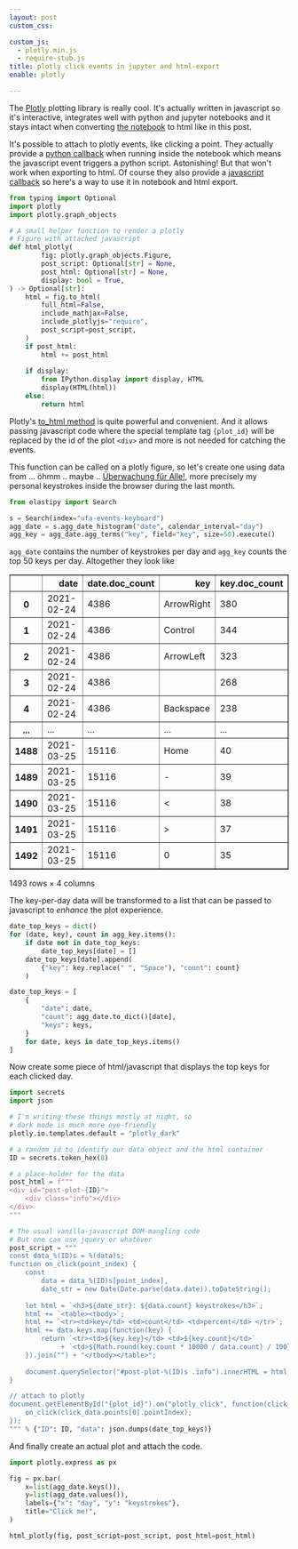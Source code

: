 ```yaml
---
layout: post
custom_css: 

custom_js: 
  - plotly.min.js
  - require-stub.js
title: plotly click events in jupyter and html-export
enable: plotly

---
```



The [Plotly](https://plotly.com) plotting library is really cool. It's actually written in javascript so it's interactive, integrates well with python and jupyter notebooks and it stays intact when converting [the notebook](https://github.com/defgsus/blog/blob/master/src/general/plotly-click-event.ipynb) to html like in this post.

It's possible to attach to plotly events, like clicking a point. They actually provide a [python callback](https://plotly.com/python/click-events/) when running inside the notebook which means the javascript event triggers a python script. Astonishing! But that won't work when exporting to html. Of course they also provide a [javascript callback](https://plotly.com/javascript/click-events/) so here's a way to use it in notebook and html export.


```python
from typing import Optional
import plotly
import plotly.graph_objects

# A small helper function to render a plotly
# Figure with attached javascript
def html_plotly(
        fig: plotly.graph_objects.Figure, 
        post_script: Optional[str] = None, 
        post_html: Optional[str] = None, 
        display: bool = True,
) -> Optional[str]:
    html = fig.to_html(
        full_html=False, 
        include_mathjax=False, 
        include_plotlyjs="require", 
        post_script=post_script,
    )
    if post_html:
        html += post_html
    
    if display:
        from IPython.display import display, HTML
        display(HTML(html))
    else:
        return html
```

Plotly's [to_html method](https://plotly.com/python-api-reference/generated/plotly.io.to_html.html) is quite powerful and convenient. And it allows passing javascript code where the special template tag `{plot_id}` will be replaced by the id of the plot `<div>` and more is not needed for catching the events.

This function can be called on a plotly figure, so let's create one using data from ... öhmm .. maybe .. [Überwachung für Alle!](https://github.com/defgsus/ufa), more precisely my personal keystrokes inside the browser during the last month.


```python
from elastipy import Search

s = Search(index="ufa-events-keyboard")
agg_date = s.agg_date_histogram("date", calendar_interval="day")
agg_key = agg_date.agg_terms("key", field="key", size=50).execute()
```

`agg_date` contains the number of keystrokes per day and `agg_key` counts the top 50 keys per day. Altogether they look like







<div>
<style scoped>
    .dataframe tbody tr th:only-of-type {
        vertical-align: middle;
    }

    .dataframe tbody tr th {
        vertical-align: top;
    }

    .dataframe thead th {
        text-align: right;
    }
</style>
<table border="1" class="dataframe">
  <thead>
    <tr style="text-align: right;">
      <th></th>
      <th>date</th>
      <th>date.doc_count</th>
      <th>key</th>
      <th>key.doc_count</th>
    </tr>
  </thead>
  <tbody>
    <tr>
      <th>0</th>
      <td>2021-02-24</td>
      <td>4386</td>
      <td>ArrowRight</td>
      <td>380</td>
    </tr>
    <tr>
      <th>1</th>
      <td>2021-02-24</td>
      <td>4386</td>
      <td>Control</td>
      <td>344</td>
    </tr>
    <tr>
      <th>2</th>
      <td>2021-02-24</td>
      <td>4386</td>
      <td>ArrowLeft</td>
      <td>323</td>
    </tr>
    <tr>
      <th>3</th>
      <td>2021-02-24</td>
      <td>4386</td>
      <td></td>
      <td>268</td>
    </tr>
    <tr>
      <th>4</th>
      <td>2021-02-24</td>
      <td>4386</td>
      <td>Backspace</td>
      <td>238</td>
    </tr>
    <tr>
      <th>...</th>
      <td>...</td>
      <td>...</td>
      <td>...</td>
      <td>...</td>
    </tr>
    <tr>
      <th>1488</th>
      <td>2021-03-25</td>
      <td>15116</td>
      <td>Home</td>
      <td>40</td>
    </tr>
    <tr>
      <th>1489</th>
      <td>2021-03-25</td>
      <td>15116</td>
      <td>-</td>
      <td>39</td>
    </tr>
    <tr>
      <th>1490</th>
      <td>2021-03-25</td>
      <td>15116</td>
      <td>&lt;</td>
      <td>38</td>
    </tr>
    <tr>
      <th>1491</th>
      <td>2021-03-25</td>
      <td>15116</td>
      <td>&gt;</td>
      <td>37</td>
    </tr>
    <tr>
      <th>1492</th>
      <td>2021-03-25</td>
      <td>15116</td>
      <td>0</td>
      <td>35</td>
    </tr>
  </tbody>
</table>
<p>1493 rows × 4 columns</p>
</div>



The key-per-day data will be transformed to a list that can be passed to javascript to *enhance* the plot experience.


```python
date_top_keys = dict()
for (date, key), count in agg_key.items():
    if date not in date_top_keys:
        date_top_keys[date] = []
    date_top_keys[date].append(
        {"key": key.replace(" ", "Space"), "count": count}
    )

date_top_keys = [
    {
        "date": date,
        "count": agg_date.to_dict()[date],
        "keys": keys,
    }
    for date, keys in date_top_keys.items()
]
```

Now create some piece of html/javascript that displays the top keys for each clicked day.


```python
import secrets
import json

# I'm writing these things mostly at night, so 
# dark mode is much more eye-friendly
plotly.io.templates.default = "plotly_dark"

# a random id to identify our data object and the html container 
ID = secrets.token_hex(8)

# a place-holder for the data
post_html = f"""
<div id="post-plot-{ID}">
    <div class="info"></div>
</div>
"""

# The usual vanilla-javascript DOM-mangling code 
# But one can use jquery or whatever
post_script = """
const data_%(ID)s = %(data)s;
function on_click(point_index) {
    const 
        data = data_%(ID)s[point_index],
        date_str = new Date(Date.parse(data.date)).toDateString();
    
    let html = `<h3>${date_str}: ${data.count} keystrokes</h3>`;
    html += `<table><tbody>`;
    html += `<tr><td>key</td> <td>count</td> <td>percent</td> </tr>`;
    html += data.keys.map(function(key) {
        return `<tr><td>${key.key}</td> <td>${key.count}</td>`
             + `<td>${Math.round(key.count * 10000 / data.count) / 100}%%</td> </tr>`;
    }).join("") + "</tbody></table>";
    
    document.querySelector("#post-plot-%(ID)s .info").innerHTML = html;
}

// attach to plotly
document.getElementById("{plot_id}").on("plotly_click", function(click_data) {
    on_click(click_data.points[0].pointIndex);
});
""" % {"ID": ID, "data": json.dumps(date_top_keys)}
```

And finally create an actual plot and attach the code.


```python
import plotly.express as px

fig = px.bar(
    x=list(agg_date.keys()),
    y=list(agg_date.values()),
    labels={"x": "day", "y": "keystrokes"},
    title="Click me!",
)

html_plotly(fig, post_script=post_script, post_html=post_html)
```


<div>                            <div id="b5ba122f-4a7f-46ee-9b1f-e6a8a8149ac7" class="plotly-graph-div" style="height:100%; width:100%;"></div>            <script type="text/javascript">                require(["plotly"], function(Plotly) {                    window.PLOTLYENV=window.PLOTLYENV || {};                                    if (document.getElementById("b5ba122f-4a7f-46ee-9b1f-e6a8a8149ac7")) {                    Plotly.newPlot(                        "b5ba122f-4a7f-46ee-9b1f-e6a8a8149ac7",                        [{"alignmentgroup": "True", "hovertemplate": "day=%{x}<br>keystrokes=%{y}<extra></extra>", "legendgroup": "", "marker": {"color": "#636efa"}, "name": "", "offsetgroup": "", "orientation": "v", "showlegend": false, "textposition": "auto", "type": "bar", "x": ["2021-02-24T00:00:00.000Z", "2021-02-25T00:00:00.000Z", "2021-02-26T00:00:00.000Z", "2021-02-27T00:00:00.000Z", "2021-02-28T00:00:00.000Z", "2021-03-01T00:00:00.000Z", "2021-03-02T00:00:00.000Z", "2021-03-03T00:00:00.000Z", "2021-03-04T00:00:00.000Z", "2021-03-05T00:00:00.000Z", "2021-03-06T00:00:00.000Z", "2021-03-07T00:00:00.000Z", "2021-03-08T00:00:00.000Z", "2021-03-09T00:00:00.000Z", "2021-03-10T00:00:00.000Z", "2021-03-11T00:00:00.000Z", "2021-03-12T00:00:00.000Z", "2021-03-13T00:00:00.000Z", "2021-03-14T00:00:00.000Z", "2021-03-15T00:00:00.000Z", "2021-03-16T00:00:00.000Z", "2021-03-17T00:00:00.000Z", "2021-03-18T00:00:00.000Z", "2021-03-19T00:00:00.000Z", "2021-03-20T00:00:00.000Z", "2021-03-21T00:00:00.000Z", "2021-03-22T00:00:00.000Z", "2021-03-23T00:00:00.000Z", "2021-03-24T00:00:00.000Z", "2021-03-25T00:00:00.000Z"], "xaxis": "x", "y": [4386, 1768, 5976, 17814, 11420, 12719, 26769, 10125, 12285, 16899, 7176, 19003, 6056, 1205, 10208, 10263, 262, 3436, 11593, 10063, 3526, 3757, 15810, 12765, 6660, 5140, 21173, 10160, 9440, 15116], "yaxis": "y"}],                        {"barmode": "relative", "legend": {"tracegroupgap": 0}, "template": {"data": {"bar": [{"error_x": {"color": "#f2f5fa"}, "error_y": {"color": "#f2f5fa"}, "marker": {"line": {"color": "rgb(17,17,17)", "width": 0.5}}, "type": "bar"}], "barpolar": [{"marker": {"line": {"color": "rgb(17,17,17)", "width": 0.5}}, "type": "barpolar"}], "carpet": [{"aaxis": {"endlinecolor": "#A2B1C6", "gridcolor": "#506784", "linecolor": "#506784", "minorgridcolor": "#506784", "startlinecolor": "#A2B1C6"}, "baxis": {"endlinecolor": "#A2B1C6", "gridcolor": "#506784", "linecolor": "#506784", "minorgridcolor": "#506784", "startlinecolor": "#A2B1C6"}, "type": "carpet"}], "choropleth": [{"colorbar": {"outlinewidth": 0, "ticks": ""}, "type": "choropleth"}], "contour": [{"colorbar": {"outlinewidth": 0, "ticks": ""}, "colorscale": [[0.0, "#0d0887"], [0.1111111111111111, "#46039f"], [0.2222222222222222, "#7201a8"], [0.3333333333333333, "#9c179e"], [0.4444444444444444, "#bd3786"], [0.5555555555555556, "#d8576b"], [0.6666666666666666, "#ed7953"], [0.7777777777777778, "#fb9f3a"], [0.8888888888888888, "#fdca26"], [1.0, "#f0f921"]], "type": "contour"}], "contourcarpet": [{"colorbar": {"outlinewidth": 0, "ticks": ""}, "type": "contourcarpet"}], "heatmap": [{"colorbar": {"outlinewidth": 0, "ticks": ""}, "colorscale": [[0.0, "#0d0887"], [0.1111111111111111, "#46039f"], [0.2222222222222222, "#7201a8"], [0.3333333333333333, "#9c179e"], [0.4444444444444444, "#bd3786"], [0.5555555555555556, "#d8576b"], [0.6666666666666666, "#ed7953"], [0.7777777777777778, "#fb9f3a"], [0.8888888888888888, "#fdca26"], [1.0, "#f0f921"]], "type": "heatmap"}], "heatmapgl": [{"colorbar": {"outlinewidth": 0, "ticks": ""}, "colorscale": [[0.0, "#0d0887"], [0.1111111111111111, "#46039f"], [0.2222222222222222, "#7201a8"], [0.3333333333333333, "#9c179e"], [0.4444444444444444, "#bd3786"], [0.5555555555555556, "#d8576b"], [0.6666666666666666, "#ed7953"], [0.7777777777777778, "#fb9f3a"], [0.8888888888888888, "#fdca26"], [1.0, "#f0f921"]], "type": "heatmapgl"}], "histogram": [{"marker": {"colorbar": {"outlinewidth": 0, "ticks": ""}}, "type": "histogram"}], "histogram2d": [{"colorbar": {"outlinewidth": 0, "ticks": ""}, "colorscale": [[0.0, "#0d0887"], [0.1111111111111111, "#46039f"], [0.2222222222222222, "#7201a8"], [0.3333333333333333, "#9c179e"], [0.4444444444444444, "#bd3786"], [0.5555555555555556, "#d8576b"], [0.6666666666666666, "#ed7953"], [0.7777777777777778, "#fb9f3a"], [0.8888888888888888, "#fdca26"], [1.0, "#f0f921"]], "type": "histogram2d"}], "histogram2dcontour": [{"colorbar": {"outlinewidth": 0, "ticks": ""}, "colorscale": [[0.0, "#0d0887"], [0.1111111111111111, "#46039f"], [0.2222222222222222, "#7201a8"], [0.3333333333333333, "#9c179e"], [0.4444444444444444, "#bd3786"], [0.5555555555555556, "#d8576b"], [0.6666666666666666, "#ed7953"], [0.7777777777777778, "#fb9f3a"], [0.8888888888888888, "#fdca26"], [1.0, "#f0f921"]], "type": "histogram2dcontour"}], "mesh3d": [{"colorbar": {"outlinewidth": 0, "ticks": ""}, "type": "mesh3d"}], "parcoords": [{"line": {"colorbar": {"outlinewidth": 0, "ticks": ""}}, "type": "parcoords"}], "pie": [{"automargin": true, "type": "pie"}], "scatter": [{"marker": {"line": {"color": "#283442"}}, "type": "scatter"}], "scatter3d": [{"line": {"colorbar": {"outlinewidth": 0, "ticks": ""}}, "marker": {"colorbar": {"outlinewidth": 0, "ticks": ""}}, "type": "scatter3d"}], "scattercarpet": [{"marker": {"colorbar": {"outlinewidth": 0, "ticks": ""}}, "type": "scattercarpet"}], "scattergeo": [{"marker": {"colorbar": {"outlinewidth": 0, "ticks": ""}}, "type": "scattergeo"}], "scattergl": [{"marker": {"line": {"color": "#283442"}}, "type": "scattergl"}], "scattermapbox": [{"marker": {"colorbar": {"outlinewidth": 0, "ticks": ""}}, "type": "scattermapbox"}], "scatterpolar": [{"marker": {"colorbar": {"outlinewidth": 0, "ticks": ""}}, "type": "scatterpolar"}], "scatterpolargl": [{"marker": {"colorbar": {"outlinewidth": 0, "ticks": ""}}, "type": "scatterpolargl"}], "scatterternary": [{"marker": {"colorbar": {"outlinewidth": 0, "ticks": ""}}, "type": "scatterternary"}], "surface": [{"colorbar": {"outlinewidth": 0, "ticks": ""}, "colorscale": [[0.0, "#0d0887"], [0.1111111111111111, "#46039f"], [0.2222222222222222, "#7201a8"], [0.3333333333333333, "#9c179e"], [0.4444444444444444, "#bd3786"], [0.5555555555555556, "#d8576b"], [0.6666666666666666, "#ed7953"], [0.7777777777777778, "#fb9f3a"], [0.8888888888888888, "#fdca26"], [1.0, "#f0f921"]], "type": "surface"}], "table": [{"cells": {"fill": {"color": "#506784"}, "line": {"color": "rgb(17,17,17)"}}, "header": {"fill": {"color": "#2a3f5f"}, "line": {"color": "rgb(17,17,17)"}}, "type": "table"}]}, "layout": {"annotationdefaults": {"arrowcolor": "#f2f5fa", "arrowhead": 0, "arrowwidth": 1}, "autotypenumbers": "strict", "coloraxis": {"colorbar": {"outlinewidth": 0, "ticks": ""}}, "colorscale": {"diverging": [[0, "#8e0152"], [0.1, "#c51b7d"], [0.2, "#de77ae"], [0.3, "#f1b6da"], [0.4, "#fde0ef"], [0.5, "#f7f7f7"], [0.6, "#e6f5d0"], [0.7, "#b8e186"], [0.8, "#7fbc41"], [0.9, "#4d9221"], [1, "#276419"]], "sequential": [[0.0, "#0d0887"], [0.1111111111111111, "#46039f"], [0.2222222222222222, "#7201a8"], [0.3333333333333333, "#9c179e"], [0.4444444444444444, "#bd3786"], [0.5555555555555556, "#d8576b"], [0.6666666666666666, "#ed7953"], [0.7777777777777778, "#fb9f3a"], [0.8888888888888888, "#fdca26"], [1.0, "#f0f921"]], "sequentialminus": [[0.0, "#0d0887"], [0.1111111111111111, "#46039f"], [0.2222222222222222, "#7201a8"], [0.3333333333333333, "#9c179e"], [0.4444444444444444, "#bd3786"], [0.5555555555555556, "#d8576b"], [0.6666666666666666, "#ed7953"], [0.7777777777777778, "#fb9f3a"], [0.8888888888888888, "#fdca26"], [1.0, "#f0f921"]]}, "colorway": ["#636efa", "#EF553B", "#00cc96", "#ab63fa", "#FFA15A", "#19d3f3", "#FF6692", "#B6E880", "#FF97FF", "#FECB52"], "font": {"color": "#f2f5fa"}, "geo": {"bgcolor": "rgb(17,17,17)", "lakecolor": "rgb(17,17,17)", "landcolor": "rgb(17,17,17)", "showlakes": true, "showland": true, "subunitcolor": "#506784"}, "hoverlabel": {"align": "left"}, "hovermode": "closest", "mapbox": {"style": "dark"}, "paper_bgcolor": "rgb(17,17,17)", "plot_bgcolor": "rgb(17,17,17)", "polar": {"angularaxis": {"gridcolor": "#506784", "linecolor": "#506784", "ticks": ""}, "bgcolor": "rgb(17,17,17)", "radialaxis": {"gridcolor": "#506784", "linecolor": "#506784", "ticks": ""}}, "scene": {"xaxis": {"backgroundcolor": "rgb(17,17,17)", "gridcolor": "#506784", "gridwidth": 2, "linecolor": "#506784", "showbackground": true, "ticks": "", "zerolinecolor": "#C8D4E3"}, "yaxis": {"backgroundcolor": "rgb(17,17,17)", "gridcolor": "#506784", "gridwidth": 2, "linecolor": "#506784", "showbackground": true, "ticks": "", "zerolinecolor": "#C8D4E3"}, "zaxis": {"backgroundcolor": "rgb(17,17,17)", "gridcolor": "#506784", "gridwidth": 2, "linecolor": "#506784", "showbackground": true, "ticks": "", "zerolinecolor": "#C8D4E3"}}, "shapedefaults": {"line": {"color": "#f2f5fa"}}, "sliderdefaults": {"bgcolor": "#C8D4E3", "bordercolor": "rgb(17,17,17)", "borderwidth": 1, "tickwidth": 0}, "ternary": {"aaxis": {"gridcolor": "#506784", "linecolor": "#506784", "ticks": ""}, "baxis": {"gridcolor": "#506784", "linecolor": "#506784", "ticks": ""}, "bgcolor": "rgb(17,17,17)", "caxis": {"gridcolor": "#506784", "linecolor": "#506784", "ticks": ""}}, "title": {"x": 0.05}, "updatemenudefaults": {"bgcolor": "#506784", "borderwidth": 0}, "xaxis": {"automargin": true, "gridcolor": "#283442", "linecolor": "#506784", "ticks": "", "title": {"standoff": 15}, "zerolinecolor": "#283442", "zerolinewidth": 2}, "yaxis": {"automargin": true, "gridcolor": "#283442", "linecolor": "#506784", "ticks": "", "title": {"standoff": 15}, "zerolinecolor": "#283442", "zerolinewidth": 2}}}, "title": {"text": "Click me!"}, "xaxis": {"anchor": "y", "domain": [0.0, 1.0], "title": {"text": "day"}}, "yaxis": {"anchor": "x", "domain": [0.0, 1.0], "title": {"text": "keystrokes"}}},                        {"responsive": true}                    ).then(function(){

const data_448e46bdd9a6655c = [{"date": "2021-02-24T00:00:00.000Z", "count": 4386, "keys": [{"key": "ArrowRight", "count": 380}, {"key": "Control", "count": 344}, {"key": "ArrowLeft", "count": 323}, {"key": "Space", "count": 268}, {"key": "Backspace", "count": 238}, {"key": "e", "count": 212}, {"key": "Shift", "count": 211}, {"key": "ArrowUp", "count": 146}, {"key": "t", "count": 145}, {"key": "Enter", "count": 143}, {"key": "ArrowDown", "count": 140}, {"key": "a", "count": 132}, {"key": "o", "count": 126}, {"key": "i", "count": 116}, {"key": "s", "count": 116}, {"key": "n", "count": 105}, {"key": "r", "count": 100}, {"key": "d", "count": 91}, {"key": "l", "count": 67}, {"key": "c", "count": 65}, {"key": "g", "count": 59}, {"key": ".", "count": 56}, {"key": "h", "count": 54}, {"key": "f", "count": 49}, {"key": "u", "count": 49}, {"key": "y", "count": 48}, {"key": "m", "count": 47}, {"key": "b", "count": 41}, {"key": "k", "count": 37}, {"key": "p", "count": 37}, {"key": "(", "count": 33}, {"key": "0", "count": 30}, {"key": "v", "count": 30}, {"key": "=", "count": 26}, {"key": ",", "count": 24}, {"key": "\"", "count": 23}, {"key": "Home", "count": 22}, {"key": "w", "count": 22}, {"key": "AltGraph", "count": 20}, {"key": ")", "count": 19}, {"key": "#", "count": 16}, {"key": "x", "count": 15}, {"key": "Alt", "count": 14}, {"key": "End", "count": 12}, {"key": "[", "count": 10}, {"key": "1", "count": 9}, {"key": "_", "count": 9}, {"key": "Escape", "count": 8}, {"key": "`", "count": 8}, {"key": "z", "count": 8}]}, {"date": "2021-02-25T00:00:00.000Z", "count": 1768, "keys": [{"key": "Control", "count": 137}, {"key": "Backspace", "count": 130}, {"key": "ArrowRight", "count": 117}, {"key": "ArrowLeft", "count": 97}, {"key": "Shift", "count": 84}, {"key": "e", "count": 76}, {"key": "Space", "count": 69}, {"key": "Enter", "count": 68}, {"key": "a", "count": 61}, {"key": "Alt", "count": 54}, {"key": "s", "count": 52}, {"key": "t", "count": 49}, {"key": "o", "count": 42}, {"key": "r", "count": 42}, {"key": "ArrowUp", "count": 41}, {"key": "c", "count": 38}, {"key": "ArrowDown", "count": 36}, {"key": "n", "count": 33}, {"key": "i", "count": 32}, {"key": "Tab", "count": 31}, {"key": "u", "count": 31}, {"key": "d", "count": 28}, {"key": "h", "count": 28}, {"key": "F5", "count": 27}, {"key": "l", "count": 26}, {"key": ".", "count": 24}, {"key": "g", "count": 23}, {"key": "b", "count": 21}, {"key": "f", "count": 20}, {"key": "p", "count": 18}, {"key": "m", "count": 17}, {"key": "\"", "count": 15}, {"key": "v", "count": 12}, {"key": "-", "count": 10}, {"key": "w", "count": 9}, {"key": "x", "count": 9}, {"key": "#", "count": 8}, {"key": ",", "count": 8}, {"key": "y", "count": 8}, {"key": "(", "count": 7}, {"key": "=", "count": 7}, {"key": "Home", "count": 7}, {"key": "+", "count": 6}, {"key": "/", "count": 6}, {"key": "0", "count": 6}, {"key": "1", "count": 5}, {"key": "5", "count": 5}, {"key": ":", "count": 5}, {"key": "Process", "count": 5}, {"key": "k", "count": 5}]}, {"date": "2021-02-26T00:00:00.000Z", "count": 5976, "keys": [{"key": "ArrowRight", "count": 517}, {"key": "Control", "count": 512}, {"key": "ArrowLeft", "count": 400}, {"key": "Shift", "count": 375}, {"key": "Backspace", "count": 305}, {"key": "e", "count": 297}, {"key": "Space", "count": 291}, {"key": "t", "count": 216}, {"key": "s", "count": 213}, {"key": "Enter", "count": 212}, {"key": "n", "count": 207}, {"key": "a", "count": 177}, {"key": "i", "count": 170}, {"key": "r", "count": 155}, {"key": "o", "count": 135}, {"key": "ArrowUp", "count": 117}, {"key": "d", "count": 109}, {"key": "ArrowDown", "count": 108}, {"key": "c", "count": 103}, {"key": "l", "count": 94}, {"key": "u", "count": 76}, {"key": "m", "count": 75}, {"key": "h", "count": 70}, {"key": "b", "count": 63}, {"key": "p", "count": 58}, {"key": ".", "count": 56}, {"key": "v", "count": 56}, {"key": "Alt", "count": 52}, {"key": "(", "count": 49}, {"key": "\"", "count": 45}, {"key": "f", "count": 45}, {"key": "g", "count": 41}, {"key": "AltGraph", "count": 31}, {"key": "k", "count": 30}, {"key": "x", "count": 27}, {"key": ")", "count": 24}, {"key": "w", "count": 24}, {"key": "Home", "count": 23}, {"key": ",", "count": 21}, {"key": ":", "count": 20}, {"key": "_", "count": 19}, {"key": "y", "count": 17}, {"key": "[", "count": 15}, {"key": "=", "count": 14}, {"key": "2", "count": 13}, {"key": "-", "count": 12}, {"key": "A", "count": 12}, {"key": "Tab", "count": 12}, {"key": "Process", "count": 11}, {"key": "#", "count": 10}]}, {"date": "2021-02-27T00:00:00.000Z", "count": 17814, "keys": [{"key": "ArrowRight", "count": 1690}, {"key": "Shift", "count": 1569}, {"key": "ArrowLeft", "count": 1298}, {"key": "Control", "count": 1115}, {"key": "ArrowDown", "count": 944}, {"key": "ArrowUp", "count": 861}, {"key": "Backspace", "count": 857}, {"key": "Enter", "count": 809}, {"key": "e", "count": 680}, {"key": "t", "count": 591}, {"key": "Space", "count": 518}, {"key": "s", "count": 480}, {"key": "a", "count": 464}, {"key": "r", "count": 457}, {"key": "i", "count": 424}, {"key": "m", "count": 293}, {"key": "n", "count": 245}, {"key": "d", "count": 241}, {"key": "o", "count": 239}, {"key": "c", "count": 231}, {"key": "l", "count": 221}, {"key": "g", "count": 206}, {"key": "(", "count": 203}, {"key": "p", "count": 196}, {"key": "\"", "count": 192}, {"key": ".", "count": 183}, {"key": "_", "count": 181}, {"key": "=", "count": 179}, {"key": "f", "count": 166}, {"key": ",", "count": 163}, {"key": "u", "count": 139}, {"key": "v", "count": 130}, {"key": "y", "count": 126}, {"key": "h", "count": 119}, {"key": ")", "count": 106}, {"key": "x", "count": 104}, {"key": "Home", "count": 95}, {"key": "AltGraph", "count": 89}, {"key": "End", "count": 87}, {"key": "Tab", "count": 83}, {"key": "#", "count": 82}, {"key": "0", "count": 68}, {"key": "b", "count": 62}, {"key": ":", "count": 60}, {"key": "Alt", "count": 48}, {"key": "k", "count": 42}, {"key": "1", "count": 37}, {"key": "[", "count": 37}, {"key": "z", "count": 33}, {"key": "Escape", "count": 32}]}, {"date": "2021-02-28T00:00:00.000Z", "count": 11420, "keys": [{"key": "Shift", "count": 1073}, {"key": "ArrowRight", "count": 1057}, {"key": "Control", "count": 761}, {"key": "ArrowLeft", "count": 749}, {"key": "Backspace", "count": 628}, {"key": "Enter", "count": 492}, {"key": "ArrowDown", "count": 443}, {"key": "e", "count": 429}, {"key": "t", "count": 383}, {"key": "ArrowUp", "count": 362}, {"key": "Space", "count": 339}, {"key": "s", "count": 301}, {"key": "r", "count": 282}, {"key": "a", "count": 277}, {"key": "i", "count": 238}, {"key": "o", "count": 228}, {"key": "d", "count": 221}, {"key": "l", "count": 203}, {"key": "c", "count": 193}, {"key": "\"", "count": 179}, {"key": "n", "count": 157}, {"key": "u", "count": 141}, {"key": ".", "count": 130}, {"key": "m", "count": 129}, {"key": "_", "count": 126}, {"key": "(", "count": 121}, {"key": ",", "count": 118}, {"key": "p", "count": 105}, {"key": "f", "count": 97}, {"key": "h", "count": 97}, {"key": "g", "count": 89}, {"key": "v", "count": 85}, {"key": "=", "count": 74}, {"key": "y", "count": 68}, {"key": "Tab", "count": 67}, {"key": ")", "count": 66}, {"key": "x", "count": 66}, {"key": "Alt", "count": 62}, {"key": "AltGraph", "count": 57}, {"key": "b", "count": 49}, {"key": ":", "count": 47}, {"key": "z", "count": 47}, {"key": "Home", "count": 42}, {"key": "w", "count": 42}, {"key": "End", "count": 36}, {"key": "k", "count": 36}, {"key": "0", "count": 35}, {"key": "#", "count": 31}, {"key": "Escape", "count": 24}, {"key": "[", "count": 23}]}, {"date": "2021-03-01T00:00:00.000Z", "count": 12719, "keys": [{"key": "ArrowRight", "count": 1144}, {"key": "Shift", "count": 1009}, {"key": "Backspace", "count": 915}, {"key": "Control", "count": 865}, {"key": "ArrowLeft", "count": 777}, {"key": "Space", "count": 557}, {"key": "e", "count": 541}, {"key": "Enter", "count": 534}, {"key": "t", "count": 409}, {"key": "ArrowUp", "count": 361}, {"key": "ArrowDown", "count": 353}, {"key": "a", "count": 343}, {"key": "r", "count": 316}, {"key": "o", "count": 310}, {"key": "i", "count": 286}, {"key": "s", "count": 283}, {"key": "n", "count": 239}, {"key": "c", "count": 216}, {"key": "l", "count": 214}, {"key": "d", "count": 198}, {"key": "Alt", "count": 179}, {"key": "m", "count": 160}, {"key": "h", "count": 158}, {"key": "p", "count": 151}, {"key": "u", "count": 119}, {"key": "g", "count": 116}, {"key": ".", "count": 113}, {"key": "f", "count": 111}, {"key": "0", "count": 103}, {"key": "\"", "count": 101}, {"key": "y", "count": 101}, {"key": "_", "count": 98}, {"key": "(", "count": 88}, {"key": ",", "count": 82}, {"key": "v", "count": 82}, {"key": "=", "count": 77}, {"key": "b", "count": 65}, {"key": "1", "count": 58}, {"key": "#", "count": 56}, {"key": "k", "count": 55}, {"key": ":", "count": 54}, {"key": ")", "count": 47}, {"key": "w", "count": 45}, {"key": "x", "count": 44}, {"key": "Tab", "count": 40}, {"key": "AltGraph", "count": 39}, {"key": "-", "count": 33}, {"key": "2", "count": 32}, {"key": "Escape", "count": 29}, {"key": "5", "count": 28}]}, {"date": "2021-03-02T00:00:00.000Z", "count": 26769, "keys": [{"key": "ArrowRight", "count": 2419}, {"key": "Shift", "count": 1851}, {"key": "Control", "count": 1711}, {"key": "Space", "count": 1677}, {"key": "Backspace", "count": 1633}, {"key": "ArrowLeft", "count": 1547}, {"key": "e", "count": 1296}, {"key": "t", "count": 1061}, {"key": "a", "count": 842}, {"key": "r", "count": 763}, {"key": "Enter", "count": 754}, {"key": "s", "count": 727}, {"key": "i", "count": 695}, {"key": "o", "count": 647}, {"key": "ArrowDown", "count": 562}, {"key": "n", "count": 529}, {"key": "ArrowUp", "count": 520}, {"key": "c", "count": 508}, {"key": "u", "count": 465}, {"key": "l", "count": 458}, {"key": "h", "count": 431}, {"key": "d", "count": 414}, {"key": "m", "count": 396}, {"key": "p", "count": 300}, {"key": ".", "count": 276}, {"key": "g", "count": 226}, {"key": "y", "count": 218}, {"key": "v", "count": 217}, {"key": "f", "count": 201}, {"key": "\"", "count": 200}, {"key": "(", "count": 164}, {"key": "b", "count": 154}, {"key": "w", "count": 151}, {"key": ",", "count": 147}, {"key": "Home", "count": 132}, {"key": "AltGraph", "count": 131}, {"key": "Alt", "count": 128}, {"key": "k", "count": 121}, {"key": "0", "count": 116}, {"key": ")", "count": 106}, {"key": "End", "count": 103}, {"key": "#", "count": 99}, {"key": "_", "count": 95}, {"key": "=", "count": 79}, {"key": "Tab", "count": 75}, {"key": "Escape", "count": 70}, {"key": "x", "count": 69}, {"key": "T", "count": 67}, {"key": "*", "count": 63}, {"key": "2", "count": 63}]}, {"date": "2021-03-03T00:00:00.000Z", "count": 10125, "keys": [{"key": "ArrowRight", "count": 1033}, {"key": "Shift", "count": 787}, {"key": "Backspace", "count": 675}, {"key": "Control", "count": 610}, {"key": "ArrowLeft", "count": 598}, {"key": "ArrowUp", "count": 449}, {"key": "ArrowDown", "count": 445}, {"key": "e", "count": 440}, {"key": "Enter", "count": 413}, {"key": "r", "count": 309}, {"key": "Space", "count": 304}, {"key": "t", "count": 255}, {"key": "s", "count": 247}, {"key": "a", "count": 234}, {"key": "i", "count": 223}, {"key": "l", "count": 201}, {"key": "o", "count": 179}, {"key": "d", "count": 165}, {"key": "n", "count": 159}, {"key": "f", "count": 142}, {"key": "\"", "count": 128}, {"key": "p", "count": 119}, {"key": "(", "count": 111}, {"key": "AltGraph", "count": 108}, {"key": "u", "count": 103}, {"key": ".", "count": 100}, {"key": "g", "count": 98}, {"key": "c", "count": 96}, {"key": "v", "count": 80}, {"key": "m", "count": 79}, {"key": ",", "count": 77}, {"key": "h", "count": 76}, {"key": "[", "count": 70}, {"key": ":", "count": 66}, {"key": "Home", "count": 63}, {"key": "_", "count": 57}, {"key": "=", "count": 56}, {"key": "0", "count": 55}, {"key": "y", "count": 54}, {"key": "w", "count": 50}, {"key": ")", "count": 49}, {"key": "Alt", "count": 49}, {"key": "b", "count": 48}, {"key": "k", "count": 42}, {"key": "Tab", "count": 36}, {"key": "1", "count": 28}, {"key": "z", "count": 28}, {"key": "2", "count": 23}, {"key": "]", "count": 22}, {"key": "#", "count": 21}]}, {"date": "2021-03-04T00:00:00.000Z", "count": 12285, "keys": [{"key": "ArrowRight", "count": 1155}, {"key": "Control", "count": 928}, {"key": "ArrowLeft", "count": 798}, {"key": "Shift", "count": 770}, {"key": "Backspace", "count": 749}, {"key": "Space", "count": 642}, {"key": "e", "count": 596}, {"key": "ArrowDown", "count": 588}, {"key": "ArrowUp", "count": 577}, {"key": "t", "count": 377}, {"key": "Enter", "count": 345}, {"key": "s", "count": 335}, {"key": "o", "count": 295}, {"key": "a", "count": 294}, {"key": "r", "count": 287}, {"key": "i", "count": 285}, {"key": "n", "count": 255}, {"key": "c", "count": 206}, {"key": "v", "count": 161}, {"key": "l", "count": 158}, {"key": "h", "count": 149}, {"key": "d", "count": 140}, {"key": "m", "count": 127}, {"key": "\"", "count": 117}, {"key": "f", "count": 115}, {"key": "u", "count": 107}, {"key": "p", "count": 94}, {"key": "g", "count": 93}, {"key": "AltGraph", "count": 80}, {"key": "y", "count": 79}, {"key": ".", "count": 77}, {"key": "b", "count": 77}, {"key": "Home", "count": 74}, {"key": "w", "count": 70}, {"key": ",", "count": 69}, {"key": "(", "count": 64}, {"key": ":", "count": 61}, {"key": "Alt", "count": 55}, {"key": "[", "count": 50}, {"key": "End", "count": 45}, {"key": "k", "count": 44}, {"key": "z", "count": 41}, {"key": "_", "count": 38}, {"key": "=", "count": 37}, {"key": "x", "count": 35}, {"key": "q", "count": 32}, {"key": "0", "count": 31}, {"key": ")", "count": 29}, {"key": "S", "count": 27}, {"key": "1", "count": 23}]}, {"date": "2021-03-05T00:00:00.000Z", "count": 16899, "keys": [{"key": "ArrowRight", "count": 1382}, {"key": "Backspace", "count": 1160}, {"key": "Control", "count": 1121}, {"key": "Space", "count": 1112}, {"key": "Shift", "count": 1058}, {"key": "ArrowLeft", "count": 957}, {"key": "e", "count": 788}, {"key": "t", "count": 612}, {"key": "Enter", "count": 566}, {"key": "ArrowDown", "count": 545}, {"key": "a", "count": 518}, {"key": "s", "count": 514}, {"key": "i", "count": 498}, {"key": "ArrowUp", "count": 483}, {"key": "o", "count": 466}, {"key": "n", "count": 409}, {"key": "r", "count": 390}, {"key": "l", "count": 316}, {"key": "c", "count": 296}, {"key": "h", "count": 287}, {"key": "d", "count": 269}, {"key": "u", "count": 178}, {"key": "p", "count": 169}, {"key": "v", "count": 165}, {"key": "g", "count": 142}, {"key": "m", "count": 138}, {"key": "w", "count": 138}, {"key": "b", "count": 137}, {"key": ".", "count": 126}, {"key": "Alt", "count": 114}, {"key": "f", "count": 112}, {"key": "y", "count": 100}, {"key": "\"", "count": 92}, {"key": ",", "count": 85}, {"key": "AltGraph", "count": 81}, {"key": "(", "count": 71}, {"key": "Home", "count": 64}, {"key": "x", "count": 54}, {"key": "z", "count": 53}, {"key": "k", "count": 50}, {"key": ")", "count": 48}, {"key": "*", "count": 48}, {"key": "End", "count": 46}, {"key": "[", "count": 46}, {"key": "1", "count": 45}, {"key": "=", "count": 44}, {"key": "-", "count": 40}, {"key": "2", "count": 38}, {"key": "#", "count": 34}, {"key": "'", "count": 32}]}, {"date": "2021-03-06T00:00:00.000Z", "count": 7176, "keys": [{"key": "ArrowRight", "count": 634}, {"key": "Shift", "count": 615}, {"key": "Backspace", "count": 417}, {"key": "Control", "count": 375}, {"key": "ArrowLeft", "count": 360}, {"key": "Space", "count": 302}, {"key": "e", "count": 302}, {"key": "ArrowDown", "count": 291}, {"key": "Enter", "count": 287}, {"key": "ArrowUp", "count": 282}, {"key": "t", "count": 231}, {"key": "o", "count": 198}, {"key": "i", "count": 191}, {"key": "n", "count": 183}, {"key": "s", "count": 179}, {"key": "a", "count": 163}, {"key": "r", "count": 157}, {"key": "c", "count": 115}, {"key": "d", "count": 98}, {"key": "\"", "count": 94}, {"key": "u", "count": 84}, {"key": "p", "count": 80}, {"key": "(", "count": 79}, {"key": "f", "count": 79}, {"key": "l", "count": 79}, {"key": "AltGraph", "count": 73}, {"key": "_", "count": 70}, {"key": "m", "count": 69}, {"key": "=", "count": 68}, {"key": "h", "count": 65}, {"key": "Alt", "count": 63}, {"key": "[", "count": 60}, {"key": ".", "count": 58}, {"key": "v", "count": 55}, {"key": ",", "count": 52}, {"key": ":", "count": 47}, {"key": "0", "count": 45}, {"key": "Home", "count": 44}, {"key": "g", "count": 41}, {"key": "y", "count": 37}, {"key": ")", "count": 35}, {"key": "End", "count": 35}, {"key": "x", "count": 35}, {"key": "Tab", "count": 32}, {"key": "k", "count": 30}, {"key": "+", "count": 28}, {"key": "z", "count": 27}, {"key": "1", "count": 25}, {"key": "b", "count": 22}, {"key": "#", "count": 19}]}, {"date": "2021-03-07T00:00:00.000Z", "count": 19003, "keys": [{"key": "ArrowRight", "count": 1657}, {"key": "Control", "count": 1281}, {"key": "Shift", "count": 1258}, {"key": "Backspace", "count": 1144}, {"key": "ArrowLeft", "count": 1110}, {"key": "ArrowDown", "count": 881}, {"key": "Space", "count": 840}, {"key": "e", "count": 772}, {"key": "Enter", "count": 742}, {"key": "ArrowUp", "count": 686}, {"key": "t", "count": 610}, {"key": "s", "count": 562}, {"key": "o", "count": 542}, {"key": "i", "count": 517}, {"key": "r", "count": 496}, {"key": "n", "count": 470}, {"key": "a", "count": 429}, {"key": "d", "count": 315}, {"key": "c", "count": 313}, {"key": "h", "count": 293}, {"key": "l", "count": 291}, {"key": "p", "count": 199}, {"key": "m", "count": 195}, {"key": "v", "count": 193}, {"key": ".", "count": 174}, {"key": "AltGraph", "count": 172}, {"key": "u", "count": 169}, {"key": "f", "count": 168}, {"key": "(", "count": 162}, {"key": "\"", "count": 136}, {"key": "g", "count": 135}, {"key": "Alt", "count": 118}, {"key": "Home", "count": 118}, {"key": "b", "count": 115}, {"key": ",", "count": 103}, {"key": "[", "count": 100}, {"key": "=", "count": 96}, {"key": "_", "count": 94}, {"key": ")", "count": 89}, {"key": "End", "count": 82}, {"key": "y", "count": 80}, {"key": ":", "count": 77}, {"key": "x", "count": 74}, {"key": "*", "count": 73}, {"key": "0", "count": 73}, {"key": "1", "count": 64}, {"key": "w", "count": 55}, {"key": "z", "count": 49}, {"key": "k", "count": 46}, {"key": "Tab", "count": 44}]}, {"date": "2021-03-08T00:00:00.000Z", "count": 6056, "keys": [{"key": "Shift", "count": 478}, {"key": "ArrowRight", "count": 452}, {"key": "Control", "count": 368}, {"key": "Backspace", "count": 324}, {"key": "Enter", "count": 278}, {"key": "ArrowLeft", "count": 257}, {"key": "ArrowUp", "count": 243}, {"key": "ArrowDown", "count": 242}, {"key": "r", "count": 240}, {"key": "e", "count": 225}, {"key": "Space", "count": 223}, {"key": "s", "count": 211}, {"key": "t", "count": 211}, {"key": "i", "count": 188}, {"key": "o", "count": 145}, {"key": "a", "count": 139}, {"key": "n", "count": 110}, {"key": "l", "count": 104}, {"key": "d", "count": 103}, {"key": "h", "count": 100}, {"key": "Alt", "count": 87}, {"key": "AltGraph", "count": 82}, {"key": ".", "count": 79}, {"key": "p", "count": 79}, {"key": "\"", "count": 75}, {"key": "c", "count": 66}, {"key": "(", "count": 65}, {"key": "u", "count": 57}, {"key": "f", "count": 56}, {"key": "m", "count": 55}, {"key": "[", "count": 50}, {"key": "_", "count": 50}, {"key": "=", "count": 41}, {"key": ":", "count": 39}, {"key": "v", "count": 37}, {"key": "Home", "count": 36}, {"key": "End", "count": 33}, {"key": "w", "count": 30}, {"key": ")", "count": 29}, {"key": "g", "count": 29}, {"key": "0", "count": 28}, {"key": "z", "count": 28}, {"key": ",", "count": 25}, {"key": "y", "count": 25}, {"key": "q", "count": 23}, {"key": "x", "count": 22}, {"key": "k", "count": 20}, {"key": "Tab", "count": 14}, {"key": "-", "count": 13}, {"key": "/", "count": 13}]}, {"date": "2021-03-09T00:00:00.000Z", "count": 1205, "keys": [{"key": "Alt", "count": 128}, {"key": "Control", "count": 93}, {"key": "0", "count": 77}, {"key": "Shift", "count": 76}, {"key": "Backspace", "count": 64}, {"key": "ArrowRight", "count": 51}, {"key": "F5", "count": 46}, {"key": "Tab", "count": 45}, {"key": "Space", "count": 42}, {"key": "ArrowLeft", "count": 41}, {"key": "Enter", "count": 35}, {"key": "e", "count": 30}, {"key": "r", "count": 28}, {"key": "a", "count": 25}, {"key": "1", "count": 24}, {"key": "+", "count": 23}, {"key": ":", "count": 21}, {"key": "c", "count": 18}, {"key": "o", "count": 18}, {"key": "\"", "count": 16}, {"key": "2", "count": 15}, {"key": "h", "count": 15}, {"key": "-", "count": 14}, {"key": "i", "count": 13}, {"key": "n", "count": 13}, {"key": "d", "count": 12}, {"key": "t", "count": 12}, {"key": "s", "count": 11}, {"key": ".", "count": 10}, {"key": "AltGraph", "count": 10}, {"key": "z", "count": 9}, {"key": "u", "count": 8}, {"key": "l", "count": 7}, {"key": "3", "count": 6}, {"key": "k", "count": 6}, {"key": "m", "count": 6}, {"key": "v", "count": 6}, {"key": "ArrowUp", "count": 5}, {"key": "b", "count": 5}, {"key": "p", "count": 5}, {"key": "/", "count": 4}, {"key": "f", "count": 4}, {"key": "g", "count": 4}, {"key": "w", "count": 4}, {"key": "y", "count": 4}, {"key": "#", "count": 3}, {"key": ",", "count": 3}, {"key": "5", "count": 3}, {"key": "=", "count": 3}, {"key": "ArrowDown", "count": 3}]}, {"date": "2021-03-10T00:00:00.000Z", "count": 10208, "keys": [{"key": "ArrowRight", "count": 842}, {"key": "Shift", "count": 828}, {"key": "Control", "count": 639}, {"key": "ArrowLeft", "count": 618}, {"key": "Backspace", "count": 608}, {"key": "ArrowDown", "count": 495}, {"key": "ArrowUp", "count": 457}, {"key": "Enter", "count": 420}, {"key": "Space", "count": 377}, {"key": "e", "count": 373}, {"key": "t", "count": 291}, {"key": "a", "count": 261}, {"key": "s", "count": 257}, {"key": "r", "count": 256}, {"key": "o", "count": 243}, {"key": "i", "count": 223}, {"key": "n", "count": 195}, {"key": "l", "count": 189}, {"key": "d", "count": 155}, {"key": "c", "count": 143}, {"key": "p", "count": 130}, {"key": "m", "count": 122}, {"key": "_", "count": 113}, {"key": "\"", "count": 106}, {"key": "v", "count": 104}, {"key": "(", "count": 94}, {"key": "f", "count": 92}, {"key": "x", "count": 92}, {"key": "h", "count": 85}, {"key": "Alt", "count": 81}, {"key": "=", "count": 75}, {"key": "End", "count": 74}, {"key": "AltGraph", "count": 71}, {"key": "b", "count": 70}, {"key": "y", "count": 70}, {"key": ",", "count": 68}, {"key": "u", "count": 66}, {"key": ":", "count": 65}, {"key": "g", "count": 64}, {"key": ".", "count": 59}, {"key": "0", "count": 56}, {"key": "Home", "count": 51}, {"key": "[", "count": 38}, {"key": "#", "count": 32}, {"key": "1", "count": 28}, {"key": "w", "count": 25}, {"key": "Tab", "count": 24}, {"key": "/", "count": 23}, {"key": ")", "count": 22}, {"key": "{", "count": 19}]}, {"date": "2021-03-11T00:00:00.000Z", "count": 10263, "keys": [{"key": "ArrowRight", "count": 978}, {"key": "Control", "count": 948}, {"key": "Shift", "count": 768}, {"key": "ArrowLeft", "count": 650}, {"key": "Enter", "count": 538}, {"key": "Backspace", "count": 536}, {"key": "e", "count": 366}, {"key": "ArrowDown", "count": 344}, {"key": "ArrowUp", "count": 291}, {"key": "i", "count": 284}, {"key": "o", "count": 267}, {"key": "t", "count": 266}, {"key": "Space", "count": 264}, {"key": "s", "count": 263}, {"key": "r", "count": 247}, {"key": "a", "count": 232}, {"key": "n", "count": 215}, {"key": "c", "count": 192}, {"key": "d", "count": 164}, {"key": "l", "count": 131}, {"key": "m", "count": 131}, {"key": "u", "count": 114}, {"key": "p", "count": 108}, {"key": "f", "count": 106}, {"key": "v", "count": 104}, {"key": "Alt", "count": 96}, {"key": "\"", "count": 95}, {"key": ".", "count": 87}, {"key": "h", "count": 86}, {"key": "AltGraph", "count": 73}, {"key": "g", "count": 72}, {"key": "b", "count": 71}, {"key": "(", "count": 63}, {"key": "_", "count": 62}, {"key": "Home", "count": 60}, {"key": "End", "count": 56}, {"key": "x", "count": 56}, {"key": "w", "count": 55}, {"key": "y", "count": 49}, {"key": "#", "count": 48}, {"key": "Escape", "count": 48}, {"key": "0", "count": 45}, {"key": "[", "count": 45}, {"key": ",", "count": 43}, {"key": ":", "count": 43}, {"key": "=", "count": 40}, {"key": "q", "count": 32}, {"key": "-", "count": 27}, {"key": ")", "count": 24}, {"key": "k", "count": 22}]}, {"date": "2021-03-12T00:00:00.000Z", "count": 262, "keys": [{"key": "Alt", "count": 52}, {"key": "Control", "count": 30}, {"key": "ArrowRight", "count": 14}, {"key": "ArrowLeft", "count": 13}, {"key": "Shift", "count": 12}, {"key": "c", "count": 12}, {"key": "Backspace", "count": 10}, {"key": "Enter", "count": 9}, {"key": "e", "count": 8}, {"key": "ArrowDown", "count": 6}, {"key": "a", "count": 6}, {"key": "Space", "count": 5}, {"key": "ArrowUp", "count": 5}, {"key": "r", "count": 5}, {"key": "s", "count": 5}, {"key": "d", "count": 4}, {"key": "h", "count": 4}, {"key": "_", "count": 3}, {"key": "i", "count": 3}, {"key": "n", "count": 3}, {"key": "z", "count": 3}, {"key": "Home", "count": 2}, {"key": "S", "count": 2}, {"key": "f", "count": 2}, {"key": "o", "count": 2}, {"key": "t", "count": 2}, {"key": "v", "count": 2}, {"key": "#", "count": 1}, {"key": "*", "count": 1}, {"key": ".", "count": 1}, {"key": "1", "count": 1}, {"key": "3", "count": 1}, {"key": "A", "count": 1}, {"key": "D", "count": 1}, {"key": "E", "count": 1}, {"key": "End", "count": 1}, {"key": "R", "count": 1}, {"key": "g", "count": 1}, {"key": "l", "count": 1}, {"key": "m", "count": 1}, {"key": "p", "count": 1}, {"key": "u", "count": 1}, {"key": "w", "count": 1}]}, {"date": "2021-03-13T00:00:00.000Z", "count": 3436, "keys": [{"key": "ArrowRight", "count": 325}, {"key": "Shift", "count": 259}, {"key": "Control", "count": 249}, {"key": "Backspace", "count": 201}, {"key": "ArrowLeft", "count": 189}, {"key": "Enter", "count": 174}, {"key": "ArrowUp", "count": 157}, {"key": "ArrowDown", "count": 148}, {"key": "e", "count": 148}, {"key": "Space", "count": 115}, {"key": "s", "count": 108}, {"key": "r", "count": 90}, {"key": "t", "count": 88}, {"key": "n", "count": 83}, {"key": "i", "count": 77}, {"key": "l", "count": 59}, {"key": "a", "count": 55}, {"key": "AltGraph", "count": 49}, {"key": "c", "count": 48}, {"key": "\"", "count": 46}, {"key": "u", "count": 46}, {"key": "o", "count": 43}, {"key": "d", "count": 41}, {"key": "(", "count": 36}, {"key": "[", "count": 34}, {"key": "m", "count": 34}, {"key": "p", "count": 34}, {"key": "Alt", "count": 33}, {"key": "f", "count": 25}, {"key": ".", "count": 24}, {"key": "y", "count": 24}, {"key": "x", "count": 23}, {"key": ",", "count": 22}, {"key": "=", "count": 21}, {"key": "z", "count": 21}, {"key": "Home", "count": 20}, {"key": "End", "count": 19}, {"key": ")", "count": 17}, {"key": "1", "count": 16}, {"key": ":", "count": 16}, {"key": "_", "count": 16}, {"key": "b", "count": 16}, {"key": "0", "count": 15}, {"key": "k", "count": 15}, {"key": "v", "count": 14}, {"key": "Escape", "count": 13}, {"key": "h", "count": 12}, {"key": "#", "count": 9}, {"key": "Tab", "count": 8}, {"key": "]", "count": 8}]}, {"date": "2021-03-14T00:00:00.000Z", "count": 11593, "keys": [{"key": "ArrowRight", "count": 1239}, {"key": "Control", "count": 854}, {"key": "Shift", "count": 818}, {"key": "ArrowLeft", "count": 773}, {"key": "Backspace", "count": 708}, {"key": "ArrowDown", "count": 509}, {"key": "e", "count": 501}, {"key": "s", "count": 500}, {"key": "t", "count": 405}, {"key": "Enter", "count": 400}, {"key": "ArrowUp", "count": 399}, {"key": "Space", "count": 398}, {"key": "r", "count": 322}, {"key": "i", "count": 304}, {"key": "a", "count": 194}, {"key": "d", "count": 179}, {"key": "l", "count": 172}, {"key": "u", "count": 165}, {"key": "n", "count": 163}, {"key": "AltGraph", "count": 162}, {"key": "o", "count": 159}, {"key": "\"", "count": 139}, {"key": "(", "count": 122}, {"key": "[", "count": 106}, {"key": "_", "count": 105}, {"key": "h", "count": 105}, {"key": "p", "count": 103}, {"key": "c", "count": 96}, {"key": "b", "count": 92}, {"key": "v", "count": 92}, {"key": "w", "count": 92}, {"key": "m", "count": 87}, {"key": "f", "count": 79}, {"key": ".", "count": 78}, {"key": ",", "count": 67}, {"key": ")", "count": 66}, {"key": "x", "count": 64}, {"key": "Home", "count": 57}, {"key": "=", "count": 56}, {"key": "End", "count": 51}, {"key": "g", "count": 49}, {"key": ":", "count": 48}, {"key": "q", "count": 45}, {"key": "Alt", "count": 44}, {"key": "y", "count": 38}, {"key": "z", "count": 36}, {"key": "0", "count": 26}, {"key": "]", "count": 26}, {"key": "#", "count": 24}, {"key": "k", "count": 23}]}, {"date": "2021-03-15T00:00:00.000Z", "count": 10063, "keys": [{"key": "ArrowRight", "count": 714}, {"key": "Shift", "count": 685}, {"key": "Control", "count": 629}, {"key": "Space", "count": 598}, {"key": "Backspace", "count": 581}, {"key": "ArrowLeft", "count": 438}, {"key": "Enter", "count": 412}, {"key": "ArrowDown", "count": 396}, {"key": "ArrowUp", "count": 395}, {"key": "e", "count": 392}, {"key": "t", "count": 392}, {"key": "a", "count": 349}, {"key": "s", "count": 303}, {"key": "o", "count": 249}, {"key": "r", "count": 247}, {"key": "i", "count": 243}, {"key": "l", "count": 203}, {"key": "n", "count": 191}, {"key": "d", "count": 171}, {"key": "h", "count": 155}, {"key": ".", "count": 139}, {"key": "c", "count": 126}, {"key": "p", "count": 125}, {"key": "Alt", "count": 117}, {"key": "m", "count": 117}, {"key": "b", "count": 113}, {"key": "u", "count": 92}, {"key": "y", "count": 81}, {"key": "v", "count": 79}, {"key": "(", "count": 76}, {"key": "f", "count": 69}, {"key": ",", "count": 59}, {"key": "\"", "count": 57}, {"key": "j", "count": 54}, {"key": "x", "count": 52}, {"key": "w", "count": 51}, {"key": "_", "count": 47}, {"key": "=", "count": 43}, {"key": "Home", "count": 43}, {"key": "g", "count": 42}, {"key": "#", "count": 40}, {"key": "End", "count": 36}, {"key": ")", "count": 35}, {"key": "AltGraph", "count": 32}, {"key": "Escape", "count": 31}, {"key": "T", "count": 28}, {"key": "D", "count": 25}, {"key": "k", "count": 25}, {"key": "*", "count": 24}, {"key": ":", "count": 24}]}, {"date": "2021-03-16T00:00:00.000Z", "count": 3526, "keys": [{"key": "Space", "count": 323}, {"key": "e", "count": 223}, {"key": "Control", "count": 213}, {"key": "ArrowRight", "count": 196}, {"key": "ArrowLeft", "count": 176}, {"key": "Backspace", "count": 172}, {"key": "Shift", "count": 153}, {"key": "a", "count": 153}, {"key": "t", "count": 153}, {"key": "i", "count": 124}, {"key": "o", "count": 122}, {"key": "n", "count": 116}, {"key": "r", "count": 114}, {"key": "s", "count": 103}, {"key": "d", "count": 81}, {"key": "l", "count": 78}, {"key": "h", "count": 77}, {"key": "c", "count": 76}, {"key": "ArrowDown", "count": 58}, {"key": "ArrowUp", "count": 54}, {"key": "Alt", "count": 53}, {"key": "Enter", "count": 53}, {"key": "u", "count": 51}, {"key": "m", "count": 41}, {"key": "p", "count": 40}, {"key": "b", "count": 36}, {"key": "f", "count": 36}, {"key": "w", "count": 36}, {"key": "v", "count": 31}, {"key": "y", "count": 29}, {"key": "g", "count": 28}, {"key": "*", "count": 22}, {"key": "-", "count": 21}, {"key": ",", "count": 16}, {"key": ".", "count": 13}, {"key": "k", "count": 13}, {"key": "AltGraph", "count": 11}, {"key": "Tab", "count": 11}, {"key": "#", "count": 10}, {"key": "(", "count": 9}, {"key": ")", "count": 9}, {"key": "Escape", "count": 9}, {"key": "S", "count": 9}, {"key": "Home", "count": 8}, {"key": "z", "count": 8}, {"key": "0", "count": 7}, {"key": ":", "count": 7}, {"key": "A", "count": 7}, {"key": "I", "count": 7}, {"key": "[", "count": 7}]}, {"date": "2021-03-17T00:00:00.000Z", "count": 3757, "keys": [{"key": "Backspace", "count": 308}, {"key": "Space", "count": 235}, {"key": "Shift", "count": 221}, {"key": "ArrowRight", "count": 202}, {"key": "e", "count": 194}, {"key": "Control", "count": 183}, {"key": "ArrowLeft", "count": 147}, {"key": "n", "count": 135}, {"key": "Enter", "count": 125}, {"key": "a", "count": 120}, {"key": "t", "count": 117}, {"key": "r", "count": 116}, {"key": "i", "count": 115}, {"key": "ArrowDown", "count": 113}, {"key": "ArrowUp", "count": 112}, {"key": "s", "count": 107}, {"key": "o", "count": 106}, {"key": "d", "count": 78}, {"key": "l", "count": 72}, {"key": "Alt", "count": 66}, {"key": "h", "count": 65}, {"key": "m", "count": 62}, {"key": "p", "count": 54}, {"key": ".", "count": 44}, {"key": "(", "count": 36}, {"key": "c", "count": 32}, {"key": "u", "count": 31}, {"key": "AltGraph", "count": 28}, {"key": "=", "count": 27}, {"key": "b", "count": 27}, {"key": "g", "count": 27}, {"key": "\"", "count": 26}, {"key": "w", "count": 25}, {"key": "v", "count": 24}, {"key": "k", "count": 22}, {"key": ",", "count": 21}, {"key": "y", "count": 19}, {"key": "f", "count": 18}, {"key": ")", "count": 16}, {"key": "0", "count": 16}, {"key": ":", "count": 16}, {"key": "Tab", "count": 15}, {"key": "[", "count": 15}, {"key": "Home", "count": 14}, {"key": "_", "count": 13}, {"key": "<", "count": 10}, {"key": "End", "count": 10}, {"key": "1", "count": 9}, {"key": "x", "count": 9}, {"key": "#", "count": 8}]}, {"date": "2021-03-18T00:00:00.000Z", "count": 15810, "keys": [{"key": "Space", "count": 1454}, {"key": "ArrowRight", "count": 1250}, {"key": "e", "count": 997}, {"key": "ArrowLeft", "count": 953}, {"key": "Control", "count": 946}, {"key": "Backspace", "count": 862}, {"key": "t", "count": 721}, {"key": "Shift", "count": 583}, {"key": "a", "count": 581}, {"key": "s", "count": 576}, {"key": "r", "count": 568}, {"key": "i", "count": 550}, {"key": "o", "count": 540}, {"key": "n", "count": 438}, {"key": "ArrowDown", "count": 399}, {"key": "h", "count": 388}, {"key": "d", "count": 353}, {"key": "l", "count": 326}, {"key": "ArrowUp", "count": 302}, {"key": "c", "count": 246}, {"key": "Enter", "count": 221}, {"key": "u", "count": 208}, {"key": "p", "count": 180}, {"key": "m", "count": 172}, {"key": "f", "count": 166}, {"key": "b", "count": 154}, {"key": "w", "count": 154}, {"key": "y", "count": 136}, {"key": "g", "count": 132}, {"key": "v", "count": 119}, {"key": "*", "count": 106}, {"key": "Alt", "count": 95}, {"key": ".", "count": 80}, {"key": "\"", "count": 73}, {"key": ",", "count": 58}, {"key": "k", "count": 47}, {"key": "-", "count": 35}, {"key": "x", "count": 33}, {"key": "T", "count": 30}, {"key": "(", "count": 27}, {"key": "z", "count": 27}, {"key": "AltGraph", "count": 24}, {"key": ":", "count": 22}, {"key": "0", "count": 21}, {"key": "#", "count": 19}, {"key": "=", "count": 19}, {"key": "Home", "count": 19}, {"key": "'", "count": 18}, {"key": "End", "count": 18}, {"key": ">", "count": 16}]}, {"date": "2021-03-19T00:00:00.000Z", "count": 12765, "keys": [{"key": "ArrowRight", "count": 1204}, {"key": "Control", "count": 988}, {"key": "ArrowLeft", "count": 848}, {"key": "Space", "count": 781}, {"key": "Backspace", "count": 720}, {"key": "Shift", "count": 635}, {"key": "e", "count": 567}, {"key": "t", "count": 508}, {"key": "ArrowDown", "count": 464}, {"key": "ArrowUp", "count": 409}, {"key": "s", "count": 407}, {"key": "r", "count": 376}, {"key": "i", "count": 366}, {"key": "o", "count": 360}, {"key": "a", "count": 351}, {"key": "Enter", "count": 318}, {"key": "n", "count": 298}, {"key": "d", "count": 228}, {"key": "h", "count": 221}, {"key": "c", "count": 184}, {"key": "l", "count": 179}, {"key": "u", "count": 152}, {"key": "p", "count": 143}, {"key": "w", "count": 132}, {"key": "m", "count": 126}, {"key": "f", "count": 108}, {"key": "Alt", "count": 105}, {"key": "AltGraph", "count": 96}, {"key": "v", "count": 92}, {"key": ".", "count": 88}, {"key": "y", "count": 86}, {"key": "\"", "count": 84}, {"key": "b", "count": 84}, {"key": "(", "count": 75}, {"key": "g", "count": 69}, {"key": "[", "count": 64}, {"key": "_", "count": 56}, {"key": "=", "count": 50}, {"key": "k", "count": 47}, {"key": ")", "count": 44}, {"key": "#", "count": 41}, {"key": "End", "count": 37}, {"key": "Home", "count": 35}, {"key": "-", "count": 33}, {"key": ":", "count": 33}, {"key": "x", "count": 32}, {"key": ",", "count": 31}, {"key": "z", "count": 23}, {"key": "Escape", "count": 22}, {"key": "Tab", "count": 22}]}, {"date": "2021-03-20T00:00:00.000Z", "count": 6660, "keys": [{"key": "ArrowRight", "count": 511}, {"key": "Backspace", "count": 499}, {"key": "Shift", "count": 490}, {"key": "Control", "count": 439}, {"key": "ArrowLeft", "count": 403}, {"key": "ArrowDown", "count": 392}, {"key": "ArrowUp", "count": 348}, {"key": "Enter", "count": 265}, {"key": "Space", "count": 209}, {"key": "a", "count": 206}, {"key": "t", "count": 193}, {"key": "s", "count": 150}, {"key": "l", "count": 147}, {"key": "o", "count": 140}, {"key": "r", "count": 134}, {"key": "e", "count": 131}, {"key": "m", "count": 129}, {"key": "i", "count": 121}, {"key": "n", "count": 97}, {"key": "c", "count": 88}, {"key": "p", "count": 87}, {"key": "d", "count": 81}, {"key": "x", "count": 73}, {"key": "(", "count": 67}, {"key": "h", "count": 65}, {"key": "Alt", "count": 63}, {"key": "v", "count": 63}, {"key": "AltGraph", "count": 59}, {"key": ".", "count": 57}, {"key": "_", "count": 56}, {"key": "\"", "count": 43}, {"key": "y", "count": 42}, {"key": "=", "count": 41}, {"key": "u", "count": 41}, {"key": ",", "count": 38}, {"key": "f", "count": 35}, {"key": "Tab", "count": 33}, {"key": ")", "count": 29}, {"key": "End", "count": 29}, {"key": "Home", "count": 29}, {"key": "/", "count": 28}, {"key": ";", "count": 28}, {"key": "g", "count": 27}, {"key": "[", "count": 23}, {"key": "0", "count": 22}, {"key": "F5", "count": 22}, {"key": "#", "count": 19}, {"key": "b", "count": 17}, {"key": "{", "count": 17}, {"key": "1", "count": 16}]}, {"date": "2021-03-21T00:00:00.000Z", "count": 5140, "keys": [{"key": "Backspace", "count": 335}, {"key": "Control", "count": 329}, {"key": "ArrowRight", "count": 309}, {"key": "Shift", "count": 300}, {"key": "Space", "count": 243}, {"key": "e", "count": 241}, {"key": "ArrowLeft", "count": 231}, {"key": "s", "count": 204}, {"key": "t", "count": 200}, {"key": "o", "count": 175}, {"key": "Enter", "count": 167}, {"key": "a", "count": 160}, {"key": "r", "count": 160}, {"key": "ArrowUp", "count": 151}, {"key": "Alt", "count": 141}, {"key": "ArrowDown", "count": 140}, {"key": "i", "count": 140}, {"key": "h", "count": 111}, {"key": "l", "count": 103}, {"key": "n", "count": 88}, {"key": "m", "count": 75}, {"key": "F5", "count": 74}, {"key": "d", "count": 74}, {"key": "_", "count": 72}, {"key": "f", "count": 67}, {"key": "c", "count": 50}, {"key": "u", "count": 50}, {"key": "v", "count": 44}, {"key": "(", "count": 43}, {"key": "b", "count": 38}, {"key": "Tab", "count": 36}, {"key": "x", "count": 36}, {"key": ".", "count": 35}, {"key": "=", "count": 35}, {"key": "g", "count": 32}, {"key": "p", "count": 32}, {"key": "AltGraph", "count": 30}, {"key": "\"", "count": 28}, {"key": "w", "count": 28}, {"key": ",", "count": 27}, {"key": "y", "count": 27}, {"key": "[", "count": 21}, {"key": "k", "count": 20}, {"key": ":", "count": 19}, {"key": "Home", "count": 19}, {"key": ")", "count": 18}, {"key": "Escape", "count": 15}, {"key": "End", "count": 14}, {"key": "#", "count": 12}, {"key": "0", "count": 10}]}, {"date": "2021-03-22T00:00:00.000Z", "count": 21173, "keys": [{"key": "ArrowRight", "count": 1694}, {"key": "Control", "count": 1550}, {"key": "Shift", "count": 1445}, {"key": "ArrowLeft", "count": 1308}, {"key": "Space", "count": 1131}, {"key": "Backspace", "count": 1060}, {"key": "e", "count": 936}, {"key": "ArrowDown", "count": 901}, {"key": "t", "count": 844}, {"key": "s", "count": 842}, {"key": "o", "count": 779}, {"key": "ArrowUp", "count": 676}, {"key": "Enter", "count": 662}, {"key": "r", "count": 536}, {"key": "i", "count": 529}, {"key": "a", "count": 515}, {"key": "h", "count": 472}, {"key": "n", "count": 440}, {"key": "_", "count": 343}, {"key": "d", "count": 319}, {"key": "l", "count": 271}, {"key": "c", "count": 252}, {"key": "m", "count": 238}, {"key": "v", "count": 211}, {"key": "u", "count": 197}, {"key": "f", "count": 191}, {"key": "(", "count": 159}, {"key": "b", "count": 147}, {"key": "Alt", "count": 143}, {"key": "w", "count": 140}, {"key": "g", "count": 137}, {"key": "p", "count": 134}, {"key": ",", "count": 125}, {"key": "AltGraph", "count": 116}, {"key": ".", "count": 105}, {"key": "y", "count": 97}, {"key": "x", "count": 95}, {"key": "=", "count": 86}, {"key": ")", "count": 80}, {"key": ":", "count": 77}, {"key": "0", "count": 68}, {"key": "Tab", "count": 66}, {"key": "End", "count": 63}, {"key": "#", "count": 59}, {"key": "Escape", "count": 56}, {"key": "[", "count": 56}, {"key": "\"", "count": 53}, {"key": "k", "count": 53}, {"key": "Home", "count": 45}, {"key": "<", "count": 43}]}, {"date": "2021-03-23T00:00:00.000Z", "count": 10160, "keys": [{"key": "ArrowRight", "count": 702}, {"key": "Shift", "count": 648}, {"key": "Control", "count": 642}, {"key": "Space", "count": 592}, {"key": "Backspace", "count": 528}, {"key": "ArrowLeft", "count": 513}, {"key": "e", "count": 403}, {"key": "ArrowDown", "count": 400}, {"key": "i", "count": 345}, {"key": "ArrowUp", "count": 342}, {"key": "t", "count": 323}, {"key": "Enter", "count": 321}, {"key": "s", "count": 302}, {"key": "r", "count": 295}, {"key": "n", "count": 290}, {"key": "o", "count": 285}, {"key": "a", "count": 265}, {"key": "d", "count": 174}, {"key": "l", "count": 169}, {"key": "h", "count": 157}, {"key": "v", "count": 130}, {"key": "m", "count": 128}, {"key": "c", "count": 126}, {"key": "u", "count": 108}, {"key": "AltGraph", "count": 103}, {"key": "_", "count": 97}, {"key": "(", "count": 96}, {"key": "=", "count": 87}, {"key": "f", "count": 86}, {"key": "p", "count": 84}, {"key": "w", "count": 83}, {"key": "Alt", "count": 81}, {"key": ",", "count": 76}, {"key": "g", "count": 75}, {"key": "k", "count": 70}, {"key": "[", "count": 67}, {"key": "b", "count": 58}, {"key": ":", "count": 54}, {"key": "*", "count": 52}, {"key": "-", "count": 52}, {"key": "\"", "count": 51}, {"key": ".", "count": 51}, {"key": "x", "count": 48}, {"key": "End", "count": 44}, {"key": "Tab", "count": 44}, {"key": ")", "count": 42}, {"key": "0", "count": 40}, {"key": "Home", "count": 38}, {"key": "y", "count": 38}, {"key": "#", "count": 31}]}, {"date": "2021-03-24T00:00:00.000Z", "count": 9440, "keys": [{"key": "ArrowRight", "count": 896}, {"key": "Control", "count": 689}, {"key": "Shift", "count": 606}, {"key": "Backspace", "count": 594}, {"key": "ArrowLeft", "count": 564}, {"key": "ArrowDown", "count": 536}, {"key": "ArrowUp", "count": 432}, {"key": "Space", "count": 395}, {"key": "Enter", "count": 345}, {"key": "e", "count": 322}, {"key": "i", "count": 294}, {"key": "s", "count": 271}, {"key": "t", "count": 262}, {"key": "a", "count": 261}, {"key": "r", "count": 193}, {"key": "n", "count": 168}, {"key": "c", "count": 165}, {"key": "d", "count": 152}, {"key": "l", "count": 149}, {"key": "o", "count": 149}, {"key": "h", "count": 135}, {"key": "m", "count": 126}, {"key": "_", "count": 98}, {"key": "v", "count": 88}, {"key": "(", "count": 86}, {"key": "Alt", "count": 86}, {"key": "g", "count": 78}, {"key": ",", "count": 74}, {"key": "f", "count": 74}, {"key": "k", "count": 69}, {"key": "p", "count": 62}, {"key": "u", "count": 55}, {"key": "b", "count": 50}, {"key": "2", "count": 48}, {"key": "Home", "count": 47}, {"key": "x", "count": 47}, {"key": "1", "count": 45}, {"key": ":", "count": 45}, {"key": "End", "count": 45}, {"key": ".", "count": 44}, {"key": "=", "count": 44}, {"key": "AltGraph", "count": 41}, {"key": "y", "count": 40}, {"key": ")", "count": 35}, {"key": "Escape", "count": 34}, {"key": "*", "count": 33}, {"key": "\"", "count": 32}, {"key": "#", "count": 31}, {"key": "Tab", "count": 28}, {"key": "-", "count": 27}]}, {"date": "2021-03-25T00:00:00.000Z", "count": 15116, "keys": [{"key": "ArrowRight", "count": 1198}, {"key": "Control", "count": 1080}, {"key": "ArrowLeft", "count": 1024}, {"key": "Shift", "count": 945}, {"key": "Space", "count": 779}, {"key": "Backspace", "count": 772}, {"key": "e", "count": 628}, {"key": "t", "count": 592}, {"key": "ArrowDown", "count": 568}, {"key": "Enter", "count": 552}, {"key": "a", "count": 463}, {"key": "ArrowUp", "count": 449}, {"key": "i", "count": 378}, {"key": "o", "count": 374}, {"key": "s", "count": 351}, {"key": "l", "count": 338}, {"key": "n", "count": 319}, {"key": "r", "count": 318}, {"key": "d", "count": 293}, {"key": "c", "count": 280}, {"key": "p", "count": 219}, {"key": "h", "count": 174}, {"key": "y", "count": 165}, {"key": "m", "count": 162}, {"key": "_", "count": 139}, {"key": ".", "count": 135}, {"key": "f", "count": 134}, {"key": "u", "count": 128}, {"key": "v", "count": 122}, {"key": "g", "count": 115}, {"key": "(", "count": 110}, {"key": "k", "count": 103}, {"key": ",", "count": 94}, {"key": "Alt", "count": 85}, {"key": "AltGraph", "count": 80}, {"key": "b", "count": 74}, {"key": "\"", "count": 70}, {"key": "x", "count": 67}, {"key": "=", "count": 65}, {"key": "#", "count": 60}, {"key": "Escape", "count": 58}, {"key": ")", "count": 54}, {"key": "Process", "count": 50}, {"key": "Tab", "count": 50}, {"key": "w", "count": 50}, {"key": "Home", "count": 40}, {"key": "-", "count": 39}, {"key": "<", "count": 38}, {"key": ">", "count": 37}, {"key": "0", "count": 35}]}];
function on_click(point_index) {
    const 
        data = data_448e46bdd9a6655c[point_index],
        date_str = new Date(Date.parse(data.date)).toDateString();

    let html = `<h3>${date_str}: ${data.count} keystrokes</h3>`;
    html += `<table><tbody>`;
    html += `<tr><td>key</td> <td>count</td> <td>percent</td> </tr>`;
    html += data.keys.map(function(key) {
        return `<tr><td>${key.key}</td> <td>${key.count}</td>`
             + `<td>${Math.round(key.count * 10000 / data.count) / 100}%</td> </tr>`;
    }).join("") + "</tbody></table>";

    document.querySelector("#post-plot-448e46bdd9a6655c .info").innerHTML = html;
}

// attach to plotly
document.getElementById("b5ba122f-4a7f-46ee-9b1f-e6a8a8149ac7").on("plotly_click", function(click_data) {
    on_click(click_data.points[0].pointIndex);
});

                        })                };                });            </script>        </div>
<div id="post-plot-448e46bdd9a6655c">
    <div class="info"></div>
</div>



Obviously, i'm a right-arrow affine, 4-day-interval writer.
